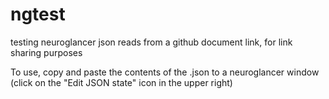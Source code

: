 # ngtest
testing neuroglancer json reads from a github document link, for link sharing purposes

To use, copy and paste the contents of the .json to a neuroglancer window (click on the "Edit JSON state" icon in the upper right)
